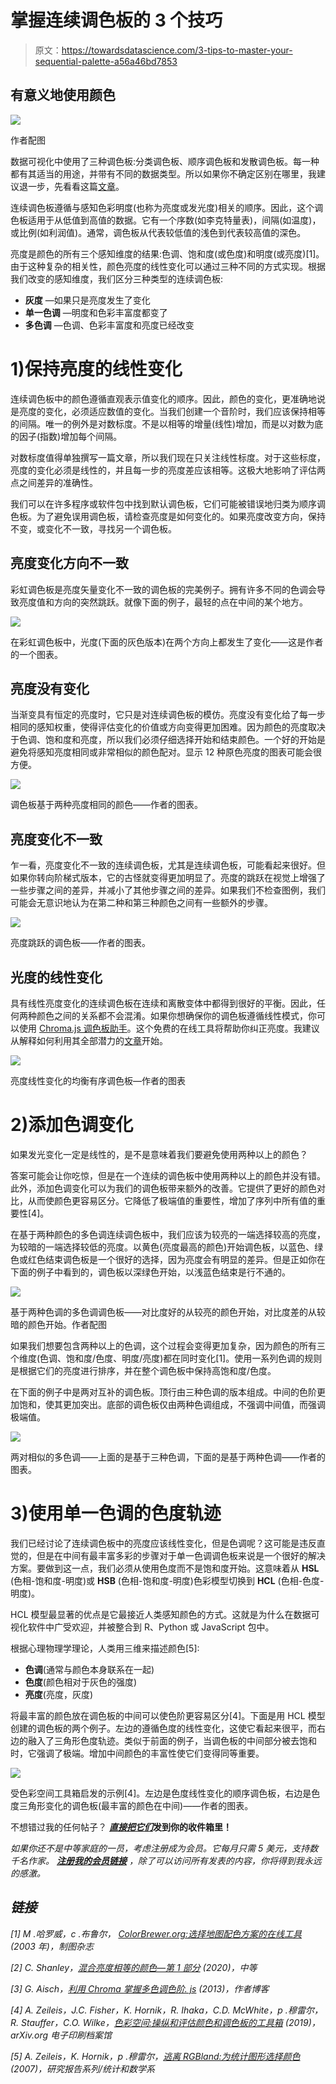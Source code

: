 # 掌握连续调色板的 3 个技巧

> 原文：<https://towardsdatascience.com/3-tips-to-master-your-sequential-palette-a56a46bd7853>

## 有意义地使用颜色

![](img/b84990e37641c5190918ffdf943ce74a.png)

作者配图

数据可视化中使用了三种调色板:分类调色板、顺序调色板和发散调色板。每一种都有其适当的用途，并带有不同的数据类型。所以如果你不确定区别在哪里，我建议退一步，先看看这篇[文章](https://gawarska-tywonek.medium.com/use-color-meaningfully-choose-the-proper-pallet-2cfbb71a30f4)。

连续调色板遵循与感知色彩明度(也称为亮度或发光度)相关的顺序。因此，这个调色板适用于从低值到高值的数据。它有一个序数(如李克特量表)，间隔(如温度)，或比例(如利润值)。通常，调色板从代表较低值的浅色到代表较高值的深色。

亮度是颜色的所有三个感知维度的结果:色调、饱和度(或色度)和明度(或亮度)[1]。由于这种复杂的相关性，颜色亮度的线性变化可以通过三种不同的方式实现。根据我们改变的感知维度，我们区分三种类型的连续调色板:

*   **灰度** —如果只是亮度发生了变化
*   **单一色调** —明度和色彩丰富度都变了
*   **多色调** —色调、色彩丰富度和亮度已经改变

# 1)保持亮度的线性变化

连续调色板中的颜色遵循直观表示值变化的顺序。因此，颜色的变化，更准确地说是亮度的变化，必须适应数值的变化。当我们创建一个音阶时，我们应该保持相等的间隔。唯一的例外是对数标度。不是以相等的增量(线性)增加，而是以对数为底的因子(指数)增加每个间隔。

对数标度值得单独撰写一篇文章，所以我们现在只关注线性标度。对于这些标度，亮度的变化必须是线性的，并且每一步的亮度差应该相等。这极大地影响了评估两点之间差异的准确性。

我们可以在许多程序或软件包中找到默认调色板，它们可能被错误地归类为顺序调色板。为了避免误用调色板，请检查亮度是如何变化的。如果亮度改变方向，保持不变，或变化不一致，寻找另一个调色板。

## 亮度变化方向不一致

彩虹调色板是亮度矢量变化不一致的调色板的完美例子。拥有许多不同的色调会导致亮度值和方向的突然跳跃。就像下面的例子，最轻的点在中间的某个地方。

![](img/4442d87da2c5bfc4c1be5e85fcf4b21b.png)

在彩虹调色板中，光度(下面的灰色版本)在两个方向上都发生了变化——这是作者的一个图表。

## 亮度没有变化

当渐变具有恒定的亮度时，它只是对连续调色板的模仿。亮度没有变化给了每一步相同的感知权重，使得评估变化的价值或方向变得更加困难。因为颜色的亮度取决于色调、饱和度和亮度，所以我们必须仔细选择开始和结束颜色。一个好的开始是避免将感知亮度相同或非常相似的颜色配对。显示 12 种原色亮度的图表可能会很方便。

![](img/c411f76eb62306137d96be77f84d0f85.png)

调色板基于两种亮度相同的颜色——作者的图表。

## 亮度变化不一致

乍一看，亮度变化不一致的连续调色板，尤其是连续调色板，可能看起来很好。但如果你转向阶梯式版本，它的古怪就变得更加明显了。亮度的跳跃在视觉上增强了一些步骤之间的差异，并减小了其他步骤之间的差异。如果我们不检查图例，我们可能会无意识地认为在第二种和第三种颜色之间有一些额外的步骤。

![](img/5bc59f7e7109b26e8cc548bf7869e26a.png)

亮度跳跃的调色板——作者的图表。

## 光度的线性变化

具有线性亮度变化的连续调色板在连续和离散变体中都得到很好的平衡。因此，任何两种颜色之间的关系都不会混淆。如果你想确保你的调色板遵循线性模式，你可以使用 [Chroma.js 调色板助手](https://gka.github.io/palettes)。这个免费的在线工具将帮助你纠正亮度。我建议从解释如何利用其全部潜力的[文章](https://www.vis4.net/blog/2013/09/mastering-multi-hued-color-scales/)开始。

![](img/eb94b4191b5ea4e6e3d3ce953a89845b.png)

亮度线性变化的均衡有序调色板—作者的图表

# 2)添加色调变化

如果发光变化一定是线性的，是不是意味着我们要避免使用两种以上的颜色？

答案可能会让你吃惊，但是在一个连续的调色板中使用两种以上的颜色并没有错。此外，添加色调变化可以为我们的调色板带来额外的改善。它提供了更好的颜色对比，从而使颜色更容易区分。它降低了极端值的重要性，增加了序列中所有值的重要性[4]。

在基于两种颜色的多色调连续调色板中，我们应该为较亮的一端选择较高的亮度，为较暗的一端选择较低的亮度。以黄色(亮度最高的颜色)开始调色板，以蓝色、绿色或红色结束调色板是一个很好的选择，因为亮度会有明显的差异。但是正如你在下面的例子中看到的，调色板以深绿色开始，以浅蓝色结束是行不通的。

![](img/c6d508f19c6c91fdaad387cd90bd37f3.png)

基于两种色调的多色调调色板——对比度好的从较亮的颜色开始，对比度差的从较暗的颜色开始。作者配图

如果我们想要包含两种以上的色调，这个过程会变得更加复杂，因为颜色的所有三个维度(色调、饱和度/色度、明度/亮度)都在同时变化[1]。使用一系列色调的规则是根据它们的亮度进行排序，并在整个调色板中保持高饱和度/色度。

在下面的例子中是两对互补的调色板。顶行由三种色调的版本组成。中间的色阶更加饱和，使其更加突出。底部的调色板仅由两种色调组成，不强调中间值，而强调极端值。

![](img/53166a34124d8e89512ae7f48aa2c13a.png)

两对相似的多色调——上面的是基于三种色调，下面的是基于两种色调——作者的图表。

# 3)使用单一色调的色度轨迹

我们已经讨论了连续调色板中的亮度应该线性变化，但是色调呢？这可能是违反直觉的，但是在中间有最丰富多彩的步骤对于单一色调调色板来说是一个很好的解决方案。要做到这一点，我们必须从使用色度而不是饱和度开始。这意味着从 **HSL** (色相-饱和度-明度)或 **HSB** (色相-饱和度-明度)色彩模型切换到 **HCL** (色相-色度-明度)。

HCL 模型最显著的优点是它最接近人类感知颜色的方式。这就是为什么在数据可视化软件中广受欢迎，并被整合到 R、Python 或 JavaScript 包中。

根据心理物理学理论，人类用三维来描述颜色[5]:

*   **色调**(通常与颜色本身联系在一起)
*   **色度**(颜色相对于灰色的强度)
*   **亮度**(亮度，灰度)

将最丰富的颜色放在调色板的中间可以使色阶更容易区分[4]。下面是用 HCL 模型创建的调色板的两个例子。左边的遵循色度的线性变化，这使它看起来很平，而右边的融入了三角形色度轨迹。类似于前面的例子，当调色板的中间部分被去饱和时，它强调了极端。增加中间颜色的丰富性使它们变得同等重要。

![](img/2b17b205224c0426038d8b531d8566c5.png)

受色彩空间工具箱启发的示例[4]。左边是色度线性变化的顺序调色板，右边是色度三角形变化的调色板(最丰富的颜色在中间)——作者的图表。

不想错过我的任何帖子？ [***直接把它们***](https://gawarska-tywonek.medium.com/subscribe)**发到你的收件箱里！**

*如果你还不是中等家庭的一员，考虑注册成为会员。它每月只需 5 美元，支持数千名作家。 [***注册我的会员链接***](https://gawarska-tywonek.medium.com/membership) *，除了可以访问所有发表的内容，你将得到我永远的感激。**

## *链接*

*[1] M .哈罗威，c .布鲁尔， [ColorBrewer.org:选择地图配色方案的在线工具](https://www.cs.rpi.edu/~cutler/classes/visualization/S18/papers/colorbrewer.pdf) (2003 年)，制图杂志*

*[2] C. Shanley，[混合亮度相等的颜色—第 1 部分](https://medium.com/sketch-app-sources/mixing-colours-of-equal-luminance-part-1-41f69518d647) (2020)，中等*

*[3] G. Aisch，[利用 Chroma 掌握多色调色阶. js](https://www.vis4.net/blog/2013/09/mastering-multi-hued-color-scales/) (2013)，作者博客*

*[4] A. Zeileis，J.C. Fisher，K. Hornik，R. Ihaka，C.D. McWhite，p .穆雷尔，R. Stauffer，C.O. Wilke，[色彩空间:操纵和评估颜色和调色板的工具箱](https://arxiv.org/pdf/1903.06490.pdf) (2019)，arXiv.org 电子印刷档案馆*

*[5] A. Zeileis，K. Hornik，p .穆雷尔，[逃离 RGBland:为统计图形选择颜色](https://epub.wu.ac.at/1692/1/document.pdf) (2007)，研究报告系列/统计和数学系*